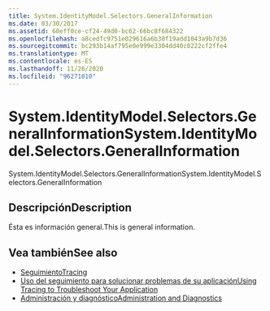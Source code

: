```yaml
---
title: System.IdentityModel.Selectors.GeneralInformation
ms.date: 03/30/2017
ms.assetid: 60eff0ce-cf24-49d0-bc62-66bc8f684322
ms.openlocfilehash: a8cedfc9751e029616a6b30f19add1043a9b7d36
ms.sourcegitcommit: bc293b14af795e0e999e3304dd40c0222cf2ffe4
ms.translationtype: MT
ms.contentlocale: es-ES
ms.lasthandoff: 11/26/2020
ms.locfileid: "96271010"
---
```

# <a name="systemidentitymodelselectorsgeneralinformation"></a><span data-ttu-id="46e9e-102">System.IdentityModel.Selectors.GeneralInformation</span><span class="sxs-lookup"><span data-stu-id="46e9e-102">System.IdentityModel.Selectors.GeneralInformation</span></span>

<span data-ttu-id="46e9e-103">System.IdentityModel.Selectors.GeneralInformation</span><span class="sxs-lookup"><span data-stu-id="46e9e-103">System.IdentityModel.Selectors.GeneralInformation</span></span>  
  
## <a name="description"></a><span data-ttu-id="46e9e-104">Descripción</span><span class="sxs-lookup"><span data-stu-id="46e9e-104">Description</span></span>  

 <span data-ttu-id="46e9e-105">Ésta es información general.</span><span class="sxs-lookup"><span data-stu-id="46e9e-105">This is general information.</span></span>  
  
## <a name="see-also"></a><span data-ttu-id="46e9e-106">Vea también</span><span class="sxs-lookup"><span data-stu-id="46e9e-106">See also</span></span>

- [<span data-ttu-id="46e9e-107">Seguimiento</span><span class="sxs-lookup"><span data-stu-id="46e9e-107">Tracing</span></span>](index.md)
- [<span data-ttu-id="46e9e-108">Uso del seguimiento para solucionar problemas de su aplicación</span><span class="sxs-lookup"><span data-stu-id="46e9e-108">Using Tracing to Troubleshoot Your Application</span></span>](using-tracing-to-troubleshoot-your-application.md)
- [<span data-ttu-id="46e9e-109">Administración y diagnóstico</span><span class="sxs-lookup"><span data-stu-id="46e9e-109">Administration and Diagnostics</span></span>](../index.md)
